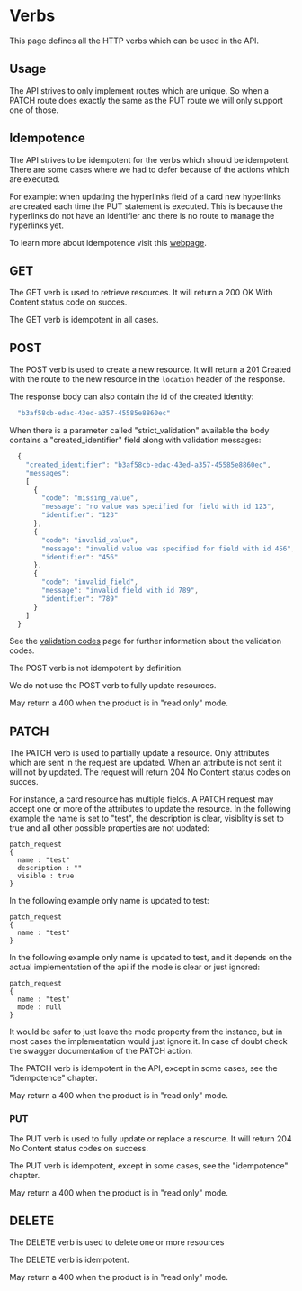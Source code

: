 ﻿# Verbs
This page defines all the HTTP verbs which can be used in the API.

## Usage
The API strives to only implement routes which are unique. So when a PATCH route does exactly the same as the PUT route we will only support one of those.

## Idempotence
The API strives to be idempotent for the verbs which should be idempotent. There are some cases where we had to defer because of the actions which are executed.

For example: when updating the hyperlinks field of a card new hyperlinks are created each time the PUT statement is executed. This is because the hyperlinks do not have an identifier and there is no route to manage the hyperlinks yet.

To learn more about idempotence visit this [webpage][idempontency].

## GET
The GET verb is used to retrieve resources. It will return a 200 OK With Content status code on succes.

The GET verb is idempotent in all cases.

## POST
The POST verb is used to create a new resource.
It will return a 201 Created with the route to the new resource in the ```location``` header of the response.

The response body can also contain the id of the created identity:
```javascript
  "b3af58cb-edac-43ed-a357-45585e8860ec"
```
When there is a parameter called "strict_validation" available the body contains a "created_identifier" field along with validation messages:
```javascript
  {
    "created_identifier": "b3af58cb-edac-43ed-a357-45585e8860ec",
    "messages":
    [
      {
        "code": "missing_value",
        "message": "no value was specified for field with id 123",
        "identifier": "123"
      },
      {
        "code": "invalid_value",
        "message": "invalid value was specified for field with id 456",
        "identifier": "456"
      },
      {
        "code": "invalid_field",
        "message": "invalid field with id 789",
        "identifier": "789"
      }
    ]
  }
```
See the [validation codes][validationcodes] page for further information about the validation codes.

The POST verb is not idempotent by definition.

We do not use the POST verb to fully update resources.

May return a 400 when the product is in "read only" mode.

## PATCH
The PATCH verb is used to partially update a resource. Only attributes which are sent in the request are updated. When an attribute is not sent it will not by updated. The request will return 204 No Content status codes on succes.

For instance, a card resource has multiple fields. A PATCH request may accept one or more of the attributes to update the resource. In the following example the name is set to "test", the description is clear, visiblity is set to true and all other possible properties are not updated:
```
patch_request
{
  name : "test"
  description : ""
  visible : true
}
```

In the following example only name is updated to test:
```
patch_request
{
  name : "test"
}
```

In the following example only name is updated to test, and it depends on the actual implementation of the api if the mode is clear or just ignored:
```
patch_request
{
  name : "test"
  mode : null
}
```
It would be safer to just leave the mode property from the instance, but in most cases the implementation would just ignore it. In case of doubt check the swagger documentation of the PATCH action.

The PATCH verb is idempotent in the API, except in some cases, see the "idempotence" chapter.

May return a 400 when the product is in "read only" mode.

### PUT
The PUT verb is used to fully update or replace a resource. It will return 204 No Content status codes on success.

The PUT verb is idempotent, except in some cases, see the "idempotence" chapter.

May return a 400 when the product is in "read only" mode.

## DELETE
The DELETE verb is used to delete one or more resources

The DELETE verb is idempotent.

May return a 400 when the product is in "read only" mode.

[idempontency]:<http://www.restapitutorial.com/lessons/idempotency.html>
[validationcodes]: <ValidationCodes.md>
